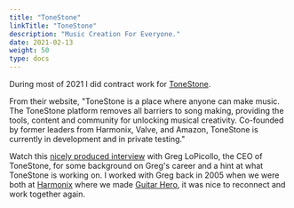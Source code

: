```yaml
---
title: "ToneStone"
linkTitle: "ToneStone"
description: "Music Creation For Everyone."
date: 2021-02-13
weight: 50
type: docs
---
```


During most of 2021 I did contract work for [ToneStone](https://tonestone.com).

From their website, "ToneStone is a place where anyone can make music. The
ToneStone platform removes all barriers to song making, providing the
tools, content and community for unlocking musical creativity. Co-founded
by former leaders from Harmonix, Valve, and Amazon, ToneStone is currently
in development and in private testing."

Watch this [nicely produced interview](https://youtu.be/iP7dIvxr0ls) with Greg
LoPicollo, the CEO of ToneStone, for some background on Greg's career and a
hint at what ToneStone is working on. I worked with Greg back in 2005 when we
were both at [Harmonix](https://www.harmonixmusic.com/) where we made [Guitar
Hero](/about/experience/videogames/), it was nice to reconnect and work
together again.
